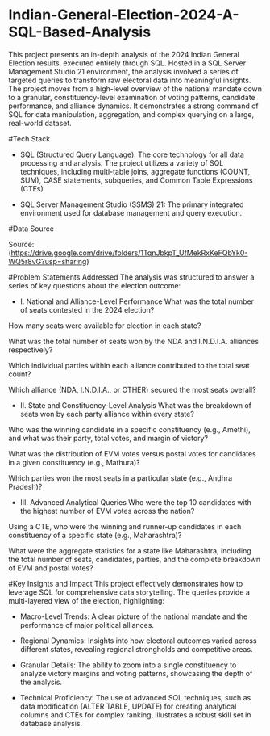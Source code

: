 # Indian-General-Election-2024-A-SQL-Based-Analysis
This project presents an in-depth analysis of the 2024 Indian General Election results, executed entirely through SQL. Hosted in a SQL Server Management Studio 21 environment, the analysis involved a series of targeted queries to transform raw electoral data into meaningful insights. The project moves from a high-level overview of the national mandate down to a granular, constituency-level examination of voting patterns, candidate performance, and alliance dynamics. It demonstrates a strong command of SQL for data manipulation, aggregation, and complex querying on a large, real-world dataset.

#Tech Stack
- SQL (Structured Query Language): The core technology for all data processing and analysis. The project utilizes a variety of SQL techniques, including multi-table joins, aggregate functions (COUNT, SUM), CASE statements, subqueries, and Common Table Expressions (CTEs).

- SQL Server Management Studio (SSMS) 21: The primary integrated environment used for database management and query execution.

#Data Source

Source: (https://drive.google.com/drive/folders/1TqnJbkpT_UfMekRxKeFQbYk0-WQ5r8vG?usp=sharing)

#Problem Statements Addressed
The analysis was structured to answer a series of key questions about the election outcome:

- I. National and Alliance-Level Performance
What was the total number of seats contested in the 2024 election?

How many seats were available for election in each state?

What was the total number of seats won by the NDA and I.N.D.I.A. alliances respectively?

Which individual parties within each alliance contributed to the total seat count?

Which alliance (NDA, I.N.D.I.A., or OTHER) secured the most seats overall?

- II. State and Constituency-Level Analysis
What was the breakdown of seats won by each party alliance within every state?

Who was the winning candidate in a specific constituency (e.g., Amethi), and what was their party, total votes, and margin of victory?

What was the distribution of EVM votes versus postal votes for candidates in a given constituency (e.g., Mathura)?

Which parties won the most seats in a particular state (e.g., Andhra Pradesh)?

- III. Advanced Analytical Queries
Who were the top 10 candidates with the highest number of EVM votes across the nation?

Using a CTE, who were the winning and runner-up candidates in each constituency of a specific state (e.g., Maharashtra)?

What were the aggregate statistics for a state like Maharashtra, including the total number of seats, candidates, parties, and the complete breakdown of EVM and postal votes?

#Key Insights and Impact
This project effectively demonstrates how to leverage SQL for comprehensive data storytelling. The queries provide a multi-layered view of the election, highlighting:

- Macro-Level Trends: A clear picture of the national mandate and the performance of major political alliances.

- Regional Dynamics: Insights into how electoral outcomes varied across different states, revealing regional strongholds and competitive areas.

- Granular Details: The ability to zoom into a single constituency to analyze victory margins and voting patterns, showcasing the depth of the analysis.

- Technical Proficiency: The use of advanced SQL techniques, such as data modification (ALTER TABLE, UPDATE) for creating analytical columns and CTEs for complex ranking, illustrates a robust skill set in database analysis.
